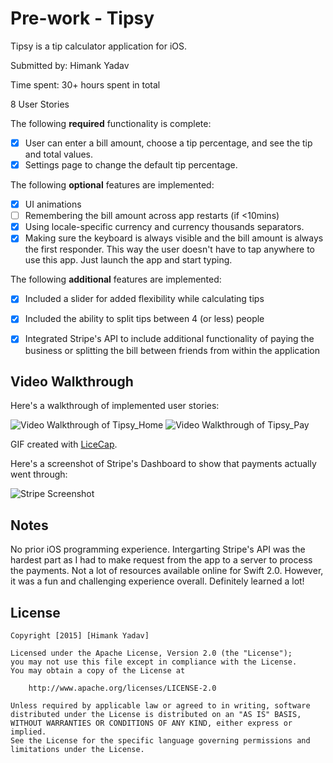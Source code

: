 # Pre-work - Tipsy

Tipsy is a tip calculator application for iOS.

Submitted by: Himank Yadav

Time spent: 30+ hours spent in total

8 User Stories

The following **required** functionality is complete:

* [X] User can enter a bill amount, choose a tip percentage, and see the tip and total values.
* [X] Settings page to change the default tip percentage.

The following **optional** features are implemented:
* [X] UI animations
* [ ] Remembering the bill amount across app restarts (if <10mins)
* [X] Using locale-specific currency and currency thousands separators.
* [X] Making sure the keyboard is always visible and the bill amount is always the first responder. This way the user doesn't have to tap anywhere to use this app. Just launch the app and start typing.

The following **additional** features are implemented:

- [X] Included a slider for added flexibility while calculating tips
- [X] Included the ability to split tips between 4 (or less) people
- [X] Integrated Stripe's API to include additional functionality of paying the business or splitting the bill between friends from within the application 


## Video Walkthrough 

Here's a walkthrough of implemented user stories:

<img src='http://i.imgur.com/asaHhjT.gif' title='Video Walkthrough of Tipsy_Home' width='' alt='Video Walkthrough of Tipsy_Home' />

<img src='http://i.imgur.com/508B4dx.gif' title='Video Walkthrough of Tipsy_Pay' width='' alt='Video Walkthrough of Tipsy_Pay' />

GIF created with [LiceCap](http://www.cockos.com/licecap/).

Here's a screenshot of Stripe's Dashboard to show that payments actually went through:

<img src='http://i.imgur.com/ovpMcDF.png' title='Stripe Screenshot' width='' alt='Stripe Screenshot' />

## Notes

No prior iOS programming experience. Intergarting Stripe's API was the hardest part as I had to make request from the app to a server to process the payments. Not a lot of resources available online for Swift 2.0. However, it was a fun and challenging experience overall. Definitely learned a lot! 

## License

    Copyright [2015] [Himank Yadav]

    Licensed under the Apache License, Version 2.0 (the "License");
    you may not use this file except in compliance with the License.
    You may obtain a copy of the License at

        http://www.apache.org/licenses/LICENSE-2.0

    Unless required by applicable law or agreed to in writing, software
    distributed under the License is distributed on an "AS IS" BASIS,
    WITHOUT WARRANTIES OR CONDITIONS OF ANY KIND, either express or implied.
    See the License for the specific language governing permissions and
    limitations under the License.
